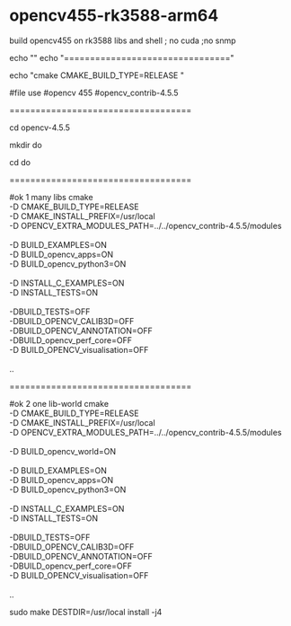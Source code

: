 # opencv455-rk3588-arm64
build opencv455 on rk3588 libs and shell ; 
no cuda ;no snmp



echo ""
echo "================================"

echo "cmake CMAKE_BUILD_TYPE=RELEASE "

#file use 
#opencv 455
#opencv_contrib-4.5.5

===================================

cd opencv-4.5.5

mkdir do

cd do

===================================

#ok 1 many libs 
cmake \
	-D CMAKE_BUILD_TYPE=RELEASE  \
	-D CMAKE_INSTALL_PREFIX=/usr/local  \
	-D OPENCV_EXTRA_MODULES_PATH=../../opencv_contrib-4.5.5/modules    \
	\
	-D BUILD_EXAMPLES=ON  \
	-D BUILD_opencv_apps=ON   \
	-D BUILD_opencv_python3=ON  \
	\
	-D INSTALL_C_EXAMPLES=ON \
	-D INSTALL_TESTS=ON \
	\
	-DBUILD_TESTS=OFF  \
	-DBUILD_OPENCV_CALIB3D=OFF  \
	-DBUILD_OPENCV_ANNOTATION=OFF  \
	-DBUILD_opencv_perf_core=OFF  \
	-D BUILD_OPENCV_visualisation=OFF  \
	\
	.. 


===================================

#ok 2 one lib-world
cmake \
	-D CMAKE_BUILD_TYPE=RELEASE  \
	-D CMAKE_INSTALL_PREFIX=/usr/local  \
	-D OPENCV_EXTRA_MODULES_PATH=../../opencv_contrib-4.5.5/modules    \
	\
	-D BUILD_opencv_world=ON   \
	\
	-D BUILD_EXAMPLES=ON  \
	-D BUILD_opencv_apps=ON   \
	-D BUILD_opencv_python3=ON  \
	\
	-D INSTALL_C_EXAMPLES=ON \
	-D INSTALL_TESTS=ON \
	\
	-DBUILD_TESTS=OFF  \
	-DBUILD_OPENCV_CALIB3D=OFF  \
	-DBUILD_OPENCV_ANNOTATION=OFF  \
	-DBUILD_opencv_perf_core=OFF  \
	-D BUILD_OPENCV_visualisation=OFF  \
	\
	.. 
	
sudo make DESTDIR=/usr/local install -j4

